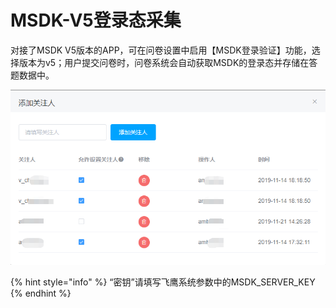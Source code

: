 # MSDK-V5登录态采集

对接了MSDK V5版本的APP，可在问卷设置中启用【MSDK登录验证】功能，选择版本为v5；用户提交问卷时，问卷系统会自动获取MSDK的登录态并存储在答题数据中。

![&#x914D;&#x7F6E;MSDK v5&#x767B;&#x5F55;&#x6001;&#x83B7;&#x53D6;&#x63A5;&#x5165;&#x6240;&#x9700;&#x8981;&#x7684;&#x53C2;&#x6570;](../.gitbook/assets/image%20%28356%29.png)

{% hint style="info" %}
“密钥”请填写飞鹰系统参数中的MSDK\_SERVER\_KEY
{% endhint %}

